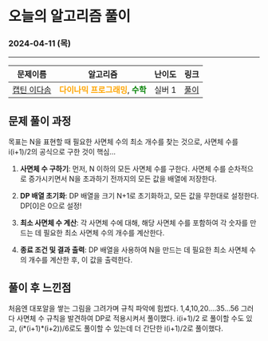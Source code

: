 # **오늘의 알고리즘 풀이**
### 2024-04-11 (목)
---

문제이름|알고리즘|난이도|링크|
|:---:|:---:|:---:|:---:|
|[캡틴 이다솜](https://www.acmicpc.net/problem/1660)|<span style="color:orange">**다이나믹 프로그래밍**</span>, <span style="color:green">**수학**</span>|실버 1|[풀이](https://github.com/hotchapa/Algorithm/blob/137459848df6f77854a0a0170e2581ce21c347ca/JS/Baekjoon/1660.js)|

## 문제 풀이 과정
목표는 N을 표현할 때 필요한 사면체 수의 최소 개수를 찾는 것으로, 사면체 수를 i(i+1)/2의 공식으로 구한 것이 핵심... 

1) **사면체 수 구하기**: 먼저, N 이하의 모든 사면체 수를 구한다. 사면체 수를 순차적으로 증가시키면서 N을 초과하기 전까지의 모든 값을 배열에 저장한다.

2) **DP 배열 초기화**: DP 배열을 크기 N+1로 초기화하고, 모든 값을 무한대로 설정한다. DP[0]은 0으로 설정!

3) **최소 사면체 수 계산**: 각 사면체 수에 대해, 해당 사면체 수를 포함하여 각 숫자를 만드는 데 필요한 최소 사면체 수의 개수를 계산한다.

4) **종료 조건 및 결과 출력**: DP 배열을 사용하여 N을 만드는 데 필요한 최소 사면체 수의 개수를 계산한 후, 이 값을 출력한다.

## 풀이 후 느낀점
처음엔 대포알을 쌓는 그림을 그려가며 규칙 파악에 힘썼다. 1,4,10,20....35...56 그러다 사면체 수 규칙을 발견하여 DP로 적용시켜서 풀이했다. i(i+1)/2 로 풀이할 수도 있고, (i*(i+1)*(i+2))/6로도 풀이할 수 있는데 더 간단한 i(i+1)/2로 풀이했다.